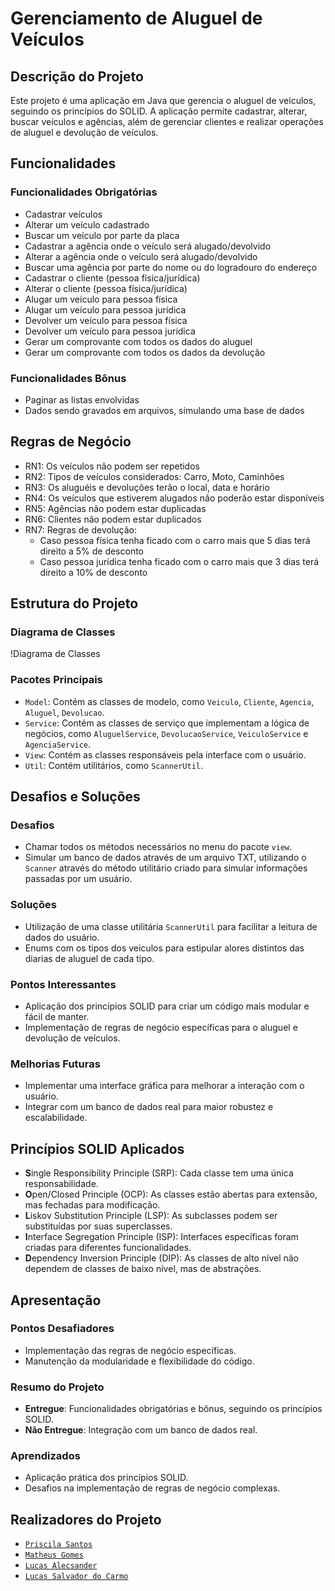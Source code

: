 # Gerenciamento de Aluguel de Veículos

## Descrição do Projeto

Este projeto é uma aplicação em Java que gerencia o aluguel de veículos, seguindo os princípios do SOLID. A aplicação
permite cadastrar, alterar, buscar veículos e agências, além de gerenciar clientes e realizar operações de aluguel e
devolução de veículos.

## Funcionalidades

### Funcionalidades Obrigatórias

- Cadastrar veículos
- Alterar um veículo cadastrado
- Buscar um veículo por parte da placa
- Cadastrar a agência onde o veículo será alugado/devolvido
- Alterar a agência onde o veículo será alugado/devolvido
- Buscar uma agência por parte do nome ou do logradouro do endereço
- Cadastrar o cliente (pessoa física/jurídica)
- Alterar o cliente (pessoa física/jurídica)
- Alugar um veículo para pessoa física
- Alugar um veículo para pessoa jurídica
- Devolver um veículo para pessoa física
- Devolver um veículo para pessoa jurídica
- Gerar um comprovante com todos os dados do aluguel
- Gerar um comprovante com todos os dados da devolução

### Funcionalidades Bônus

- Paginar as listas envolvidas
- Dados sendo gravados em arquivos, simulando uma base de dados

## Regras de Negócio

- RN1: Os veículos não podem ser repetidos
- RN2: Tipos de veículos considerados: Carro, Moto, Caminhões
- RN3: Os aluguéis e devoluções terão o local, data e horário
- RN4: Os veículos que estiverem alugados não poderão estar disponíveis
- RN5: Agências não podem estar duplicadas
- RN6: Clientes não podem estar duplicados
- RN7: Regras de devolução:
    - Caso pessoa física tenha ficado com o carro mais que 5 dias terá direito a 5% de desconto
    - Caso pessoa jurídica tenha ficado com o carro mais que 3 dias terá direito a 10% de desconto

## Estrutura do Projeto

### Diagrama de Classes

!Diagrama de Classes

### Pacotes Principais

- `Model`: Contém as classes de modelo, como `Veiculo`, `Cliente`, `Agencia`, `Aluguel`, `Devolucao`.
- `Service`: Contém as classes de serviço que implementam a lógica de negócios,
  como `AluguelService`, `DevolucaoService`, `VeiculoService` e `AgenciaService`.
- `View`: Contém as classes responsáveis pela interface com o usuário.
- `Util`: Contém utilitários, como `ScannerUtil`.

## Desafios e Soluções

### Desafios

- Chamar todos os métodos necessários no menu do pacote `view`.
- Simular um banco de dados através de um arquivo TXT, utilizando o `Scanner` através do método utilitário criado para
  simular informações passadas por um usuário.

### Soluções

- Utilização de uma classe utilitária `ScannerUtil` para facilitar a leitura de dados do usuário.
- Enums com os tipos dos veiculos para estipular alores distintos das diarias de aluguel de cada tipo.

### Pontos Interessantes

- Aplicação dos princípios SOLID para criar um código mais modular e fácil de manter.
- Implementação de regras de negócio específicas para o aluguel e devolução de veículos.

### Melhorias Futuras

- Implementar uma interface gráfica para melhorar a interação com o usuário.
- Integrar com um banco de dados real para maior robustez e escalabilidade.

## Princípios SOLID Aplicados

- **S**ingle Responsibility Principle (SRP): Cada classe tem uma única responsabilidade.
- **O**pen/Closed Principle (OCP): As classes estão abertas para extensão, mas fechadas para modificação.
- **L**iskov Substitution Principle (LSP): As subclasses podem ser substituídas por suas superclasses.
- **I**nterface Segregation Principle (ISP): Interfaces específicas foram criadas para diferentes funcionalidades.
- **D**ependency Inversion Principle (DIP): As classes de alto nível não dependem de classes de baixo nível, mas de
  abstrações.

## Apresentação

### Pontos Desafiadores

- Implementação das regras de negócio específicas.
- Manutenção da modularidade e flexibilidade do código.

### Resumo do Projeto

- **Entregue**: Funcionalidades obrigatórias e bônus, seguindo os princípios SOLID.
- **Não Entregue**: Integração com um banco de dados real.

### Aprendizados

- Aplicação prática dos princípios SOLID.
- Desafios na implementação de regras de negócio complexas.

## Realizadores do Projeto

- [`Priscila Santos`](https://github.com/Priscila-Santos)
- [`Matheus Gomes`](https://github.com/mthbgomes)
- [`Lucas Alecsander`](https://github.com/LucasAlec)
- [`Lucas Salvador do Carmo`](https://github.com/lucksc2805)



